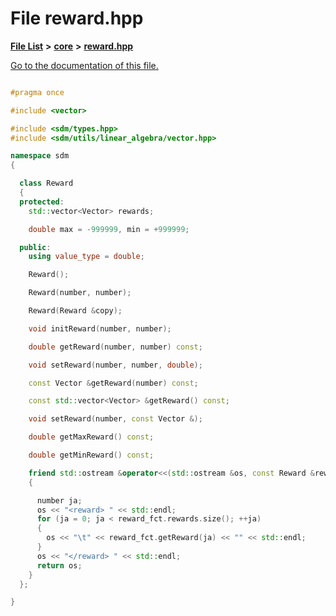 
# File reward.hpp

[**File List**](files.md) **>** [**core**](dir_92216a09053680f71034e5e26026ee62.md) **>** [**reward.hpp**](reward_8hpp.md)

[Go to the documentation of this file.](reward_8hpp.md) 


````cpp

#pragma once

#include <vector>

#include <sdm/types.hpp>
#include <sdm/utils/linear_algebra/vector.hpp>

namespace sdm
{

  class Reward
  {
  protected:
    std::vector<Vector> rewards;

    double max = -999999, min = +999999;

  public:
    using value_type = double;

    Reward();

    Reward(number, number);

    Reward(Reward &copy);

    void initReward(number, number);

    double getReward(number, number) const;

    void setReward(number, number, double);

    const Vector &getReward(number) const;

    const std::vector<Vector> &getReward() const;

    void setReward(number, const Vector &);

    double getMaxReward() const;

    double getMinReward() const;

    friend std::ostream &operator<<(std::ostream &os, const Reward &reward_fct)
    {

      number ja;
      os << "<reward> " << std::endl;
      for (ja = 0; ja < reward_fct.rewards.size(); ++ja)
      {
        os << "\t" << reward_fct.getReward(ja) << "" << std::endl;
      }
      os << "</reward> " << std::endl;
      return os;
    }
  };

}
````


